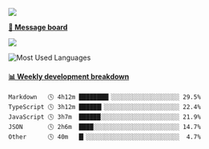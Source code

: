 [![](https://count.getloli.com/get/@SmaIIstars.github.readme)](https://count.getloli.com/)


[**💬 Message board**](https://chat.getloli.com/room/@SmaIIstars.github)

[![](https://chat.getloli.com/room/@SmaIIstars.github/svg?width=600&height=100&limit=20&theme=light&fontSize=14)](https://chat.getloli.com/room/@SmaIIstars.github)


![Most Used Languages](https://github-readme-stats.vercel.app/api/top-langs/?username=SmaIIstars&theme=dark&layout=compact)

<!-- waka-box start -->
#### <a href="https://gist.github.com/e31f5e1b7a15ee54e2fc8fca68aa5e2b" target="_blank">📊 Weekly development breakdown</a>
```text
Markdown   🕓 4h12m ████████▎░░░░░░░░░░░░░░░░░░░ 29.5%
TypeScript 🕓 3h12m ██████▎░░░░░░░░░░░░░░░░░░░░░ 22.4%
JavaScript 🕓 3h7m  ██████░░░░░░░░░░░░░░░░░░░░░░ 21.9%
JSON       🕓 2h6m  ████░░░░░░░░░░░░░░░░░░░░░░░░ 14.7%
Other      🕓 40m   █▎░░░░░░░░░░░░░░░░░░░░░░░░░░  4.7%
```
<!-- Powered by https://github.com/YouEclipse/waka-box-go . -->
<!-- waka-box end -->
